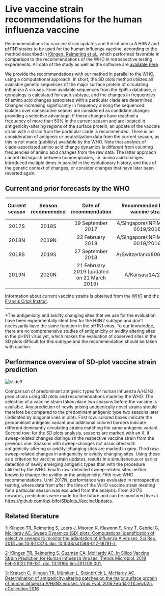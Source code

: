 # Live vaccine strain recommendations for the human influenza vaccine
Recommendations for vaccine strain updates and the influenza A H3N2 and pH1N1 strains to be used for the human influenza vaccine, according to the method described in [Klingen, Reimering et al.](https://www.nature.com/articles/s41598-017-18791-z), which performed favorable in comparison to the recommendations of the WHO in retrospective testing experiments. All data of the study as well as the software are [available here](https://github.com/hzi-bifo/SDplots).

We provide the recommendations with our method in parallel to the WHO, using a computational approach.  In short, the SD plots method utilizes all available genetic sequences of the major surface protein of circulating influenza A viruses. From available sequences from the EpiFlu database, a genealogy is calculated for each subtype, and the changes in frequencies of amino acid changes associated with a particular clade are determined.  Changes increasing significantly in frequency among the sequenced isolates over consecutive seaons are considered as candidate changes providing a selective advantage. If these changes have reached a frequency of more than 50% in the current season and are located in antigenicity-altering regions of the surface protein,  an update of the vaccine strain with a strain from the particular clade is recommended. There is no consideration of antigenic or neutralization data from the current season, as this is not made (publicly) available by the WHO. Note that analysis of clade-associated amino acid change dynamics is different from counting frequencies of amino acid changes from the raw data. The latter approach cannot distinguish between homoeoplasies, i.e. amino acid changes introduced multiple times in parallel in the evolutionary history, and thus of the genetic context of changes, or consider changes that have later been reverted again.

##  Current and prior forecasts by the WHO

| Current season | Season recommended | Date of recommendation | Recommended H3N2 vaccine strain | Recommended pH1N1 vaccine strain |
|:-----:|:-----:|:-----:|:-----:|:-----:|
| 2017S | 2018S | 19 September 2017 | A/Singapore/INFIMH-16-0019/2016 | A/Michigan/45/2015 |
| 2018N | 2019N | 22 February 2018 | A/Singapore/INFIMH-16-0019/2016 | A/Michigan/45/2015 | 
| 2018S | 2019S | 27 September 2018 | A/Switzerland/8060/2017 | A/Michigan/45/2015 | 
| 2019N | 2020N | 21 February 2019 (updated on 21 March 2019) | A/Kansas/14/2017 | A/Brisbane/02/2018 | 

Information about current vaccine strains is obtained from the [WHO](http://www.who.int/influenza/vaccines/virus/recommendations/en/) and the [Francis Crick Institut](https://www.crick.ac.uk/research/worldwide-influenza-centre/annual-and-interim-reports/).
***

\*The antigenicity and avidity changing sites that we use for the evaluation have been experimentally identified for the H3N2 subtype and don't necessarily have the same function in the pH1N1 virus. To our knowledge, there are no comprehensive studies of antigenicity or avidity altering sites in the pH1N1 virus yet, which makes the evaluation of observed sites in the SD plots difficult for this subtype and the recommendation should be taken with caution.


## Performance overview of SD-plot vaccine strain prediction 
![slide3](https://user-images.githubusercontent.com/11456165/56269114-39875280-60f3-11e9-8221-0bd54844fa23.png)

Comparison of predominant antigenic types for human influenza A/H3N2, predictions using SD plots and recommendations made by the WHO. The selection of a vaccine strain takes place two seasons before the vaccine is available. Any prediction of newly arising antigenically novel strains should therefore be compared to the predominant antigenic type two seasons later (indicated by diagonal  lines in plot).  First row: colored boxes indicate the predominant antigenic variant and additional colored borders indicate different dominantly circulating strains matching the same antigenic variant. Second row: for the SD plots analysis, seasons are marked with an X, if sweep-related changes distinguish the respective vaccine strain from the previous one. Seasons with sweep-changes not associated with antigenicity-altering or avidity-changing sites are marked in grey. Third row: sweep-related changes in antigenicity or avidity changing sites. Using these as a criterion for vaccine strain updates, results in a simultaneous or earlier detection of newly emerging antigenic types than with the procedure utilized by the WHO. Fourth row: detected sweep-related sites neither known to change the avidity or the antigenicity. Fifth row: WHO recommendations. Until 2017N, performance was evaluated in retrospective testing, where data from after the time of the WHO vaccine strain meeting for a particular season was excluded from the analysis. From 2017S onwards, predictions were made for the future and can be monitored live at https://github.com/hzi-bifo/SDplots_VaccineUpdates.


## Related literature

[1: Klingen TR, Reimering S, Loers J, Mooren K, Klawonn F, Krey T, Gabriel G,
McHardy AC. Sweep Dynamics (SD) plots: Computational identification of selective
sweeps to monitor the adaptation of influenza A viruses. Sci Rep. 2018 Jan
10;8(1):373. doi: 10.1038/s41598-017-18791-z.](https://www.ncbi.nlm.nih.gov/pubmed/29321538)


[2: Klingen TR, Reimering S, Guzmán CA, McHardy AC. In Silico Vaccine Strain
Prediction for Human Influenza Viruses. Trends Microbiol. 2018 Feb;26(2):119-131.
doi: 10.1016/j.tim.2017.09.001.](https://www.ncbi.nlm.nih.gov/pubmed/29032900)


[3: Kratsch C, Klingen TR, Mümken L, Steinbrück L, McHardy AC. Determination of
antigenicity-altering patches on the major surface protein of human influenza
A/H3N2 viruses. Virus Evol. 2016 Feb 14;2(1):vev025. eCollection 2016](https://www.ncbi.nlm.nih.gov/pubmed/27774294) 
